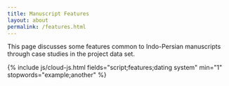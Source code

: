 ```yaml
---
title: Manuscript Features
layout: about
permalink: /features.html
---
```

This page discusses some features common to Indo-Persian manuscripts through case studies in the project data set.

<div id="cloud" class="text-center my-4 bg-light border rounded p-2"></div>
{% include js/cloud-js.html fields="script;features;dating system" min="1" stopwords="example;another" %}